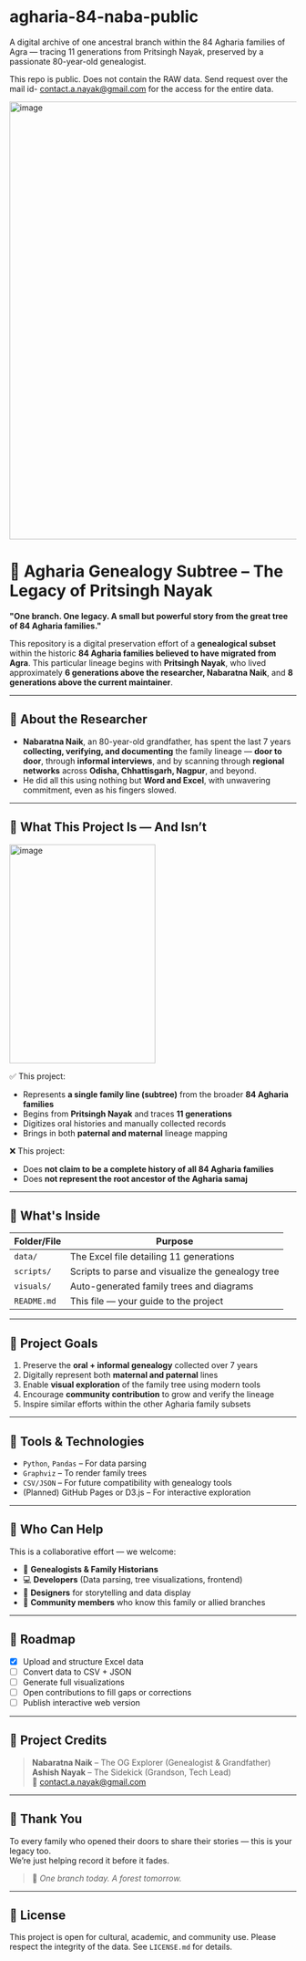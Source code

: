 # agharia-84-naba-public
A digital archive of one ancestral branch within the 84 Agharia families of Agra — tracing 11 generations from Pritsingh Nayak, preserved by a passionate 80-year-old genealogist.

This repo is public. Does not contain the RAW data. Send request over the mail id- contact.a.nayak@gmail.com for the access for the entire data.



<img width="512" height="768" alt="image" src="https://github.com/user-attachments/assets/caddc9f6-c0ed-47a6-9348-b7e35638c883" />


# 🌿 Agharia Genealogy Subtree – The Legacy of Pritsingh Nayak

**"One branch. One legacy. A small but powerful story from the great tree of 84 Agharia families."**

This repository is a digital preservation effort of a **genealogical subset** within the historic **84 Agharia families believed to have migrated from Agra**. This particular lineage begins with **Pritsingh Nayak**, who lived approximately **6 generations above the researcher, Nabaratna Naik**, and **8 generations above the current maintainer**.

---

## 👴 About the Researcher

- **Nabaratna Naik**, an 80-year-old grandfather, has spent the last 7 years **collecting, verifying, and documenting** the family lineage — **door to door**, through **informal interviews**, and by scanning through **regional networks** across **Odisha, Chhattisgarh, Nagpur**, and beyond.
- He did all this using nothing but **Word and Excel**, with unwavering commitment, even as his fingers slowed.

---

## 🧬 What This Project Is — And Isn’t
<img width="256" height="384" alt="image" src="https://github.com/user-attachments/assets/f2f5b8fb-cffb-4626-bc72-766ab23ed27b" />

✅ This project:
- Represents **a single family line (subtree)** from the broader **84 Agharia families**
- Begins from **Pritsingh Nayak** and traces **11 generations**
- Digitizes oral histories and manually collected records
- Brings in both **paternal and maternal** lineage mapping

❌ This project:
- Does **not claim to be a complete history of all 84 Agharia families**
- Does **not represent the root ancestor of the Agharia samaj**

---

## 📂 What's Inside

| Folder/File           | Purpose                                               |
|-----------------------|--------------------------------------------------------|
| `data/`               | The Excel file detailing 11 generations               |
| `scripts/`            | Scripts to parse and visualize the genealogy tree     |
| `visuals/`            | Auto-generated family trees and diagrams              |
| `README.md`           | This file — your guide to the project                 |

---

## 🎯 Project Goals

1. Preserve the **oral + informal genealogy** collected over 7 years
2. Digitally represent both **maternal and paternal** lines
3. Enable **visual exploration** of the family tree using modern tools
4. Encourage **community contribution** to grow and verify the lineage
5. Inspire similar efforts within the other Agharia family subsets

---

## 🔧 Tools & Technologies

- `Python`, `Pandas` – For data parsing
- `Graphviz` – To render family trees
- `CSV/JSON` – For future compatibility with genealogy tools
- (Planned) GitHub Pages or D3.js – For interactive exploration

---

## 🧩 Who Can Help

This is a collaborative effort — we welcome:

- 🧬 **Genealogists & Family Historians**
- 💻 **Developers** (Data parsing, tree visualizations, frontend)
- 🎨 **Designers** for storytelling and data display
- 📜 **Community members** who know this family or allied branches

---

## 🧭 Roadmap

- [x] Upload and structure Excel data
- [ ] Convert data to CSV + JSON
- [ ] Generate full visualizations
- [ ] Open contributions to fill gaps or corrections
- [ ] Publish interactive web version

---

## 👥 Project Credits

> **Nabaratna Naik** – The OG Explorer (Genealogist & Grandfather)  
> **Ashish Nayak** – The Sidekick (Grandson, Tech Lead)  
> 📧 contact.a.nayak@gmail.com

---

## 🙏 Thank You

To every family who opened their doors to share their stories — this is your legacy too.  
We’re just helping record it before it fades.

> 🧬 *One branch today. A forest tomorrow.*

---

## 📜 License

This project is open for cultural, academic, and community use. Please respect the integrity of the data. See `LICENSE.md` for details.

